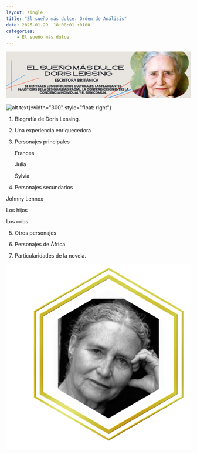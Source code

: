```yaml
---
layout: single
title: "El sueño más dulce: Orden de Análisis"
date: 2025-01-29  18:00:01 +0100
categories: 
    - El sueño más dulce
---
```

![alt text](</assets/img/banner doris lessing.png>)

 





![alt text](</assets/img/el sueño mas dulce portada.jpg>){:width="300" style="float: right"} 
1.	 Biografía de Doris Lessing.     

2.	Una experiencia enriquecedora

3.  Personajes principales
    
    Frances

    Julia

    Sylvia


4.	Personajes secundarios
   
   Johnny Lennox

   Los hijos 

   Los críos

5.	Otros personajes

6.	Personajes de África

7.	Particularidades de la novela. 








![alt text](</assets/img/Doris fotogragia.png>)